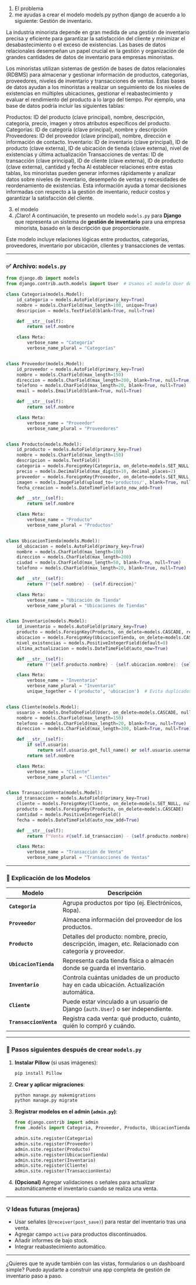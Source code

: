 1. El problema
2. me ayudas a crear el modelo models.py  python django de acuerdo a lo siguiente: Gestión de inventario.

La industria minorista depende en gran medida de una gestión de inventario precisa y eficiente para garantizar la satisfacción del cliente y minimizar el desabastecimiento o el exceso de existencias. Las bases de datos relacionales desempeñan un papel crucial en la gestión y organización de grandes cantidades de datos de inventario para empresas minoristas.

Los minoristas utilizan sistemas de gestión de bases de datos relacionales (RDBMS) para almacenar y gestionar información de productos, categorías, proveedores, niveles de inventario y transacciones de ventas. Estas bases de datos ayudan a los minoristas a realizar un seguimiento de los niveles de existencias en múltiples ubicaciones, gestionar el reabastecimiento y evaluar el rendimiento del producto a lo largo del tiempo. Por ejemplo, una base de datos podría incluir las siguientes tablas:

Productos: ID del producto (clave principal), nombre, descripción, categoría, precio, imagen y otros atributos específicos del producto.
Categorías: ID de categoría (clave principal), nombre y descripción
Proveedores: ID del proveedor (clave principal), nombre, dirección e información de contacto.
Inventario: ID de inventario (clave principal), ID de producto (clave externa), ID de ubicación de tienda (clave externa), nivel de existencias y última actualización
Transacciones de ventas: ID de transacción (clave principal), ID de cliente (clave externa), ID de producto (clave externa), cantidad y fecha
Al establecer relaciones entre estas tablas, los minoristas pueden generar informes rápidamente y analizar datos sobre niveles de inventario, desempeño de ventas y necesidades de reordenamiento de existencias. Esta información ayuda a tomar decisiones informadas con respecto a la gestión de inventario, reducir costos y garantizar la satisfacción del cliente.

3. el modelo
4. ¡Claro! A continuación, te presento un modelo `models.py` para **Django** que representa un sistema de **gestión de inventario** para una empresa minorista, basado en la descripción que proporcionaste.

Este modelo incluye relaciones lógicas entre productos, categorías, proveedores, inventario por ubicación, clientes y transacciones de ventas.

---

### ✅ Archivo: `models.py`

```python
from django.db import models
from django.contrib.auth.models import User  # Usamos el modelo User de Django para clientes

class Categoria(models.Model):
    id_categoria = models.AutoField(primary_key=True)
    nombre = models.CharField(max_length=100, unique=True)
    descripcion = models.TextField(blank=True, null=True)

    def __str__(self):
        return self.nombre

    class Meta:
        verbose_name = "Categoría"
        verbose_name_plural = "Categorías"


class Proveedor(models.Model):
    id_proveedor = models.AutoField(primary_key=True)
    nombre = models.CharField(max_length=150)
    direccion = models.CharField(max_length=200, blank=True, null=True)
    telefono = models.CharField(max_length=20, blank=True, null=True)
    email = models.EmailField(blank=True, null=True)

    def __str__(self):
        return self.nombre

    class Meta:
        verbose_name = "Proveedor"
        verbose_name_plural = "Proveedores"


class Producto(models.Model):
    id_producto = models.AutoField(primary_key=True)
    nombre = models.CharField(max_length=150)
    descripcion = models.TextField()
    categoria = models.ForeignKey(Categoria, on_delete=models.SET_NULL, null=True, related_name='productos')
    precio = models.DecimalField(max_digits=10, decimal_places=2)
    proveedor = models.ForeignKey(Proveedor, on_delete=models.SET_NULL, null=True, related_name='productos')
    imagen = models.ImageField(upload_to='productos/', blank=True, null=True)  # Requiere Pillow
    fecha_creacion = models.DateTimeField(auto_now_add=True)

    def __str__(self):
        return self.nombre

    class Meta:
        verbose_name = "Producto"
        verbose_name_plural = "Productos"


class UbicacionTienda(models.Model):
    id_ubicacion = models.AutoField(primary_key=True)
    nombre = models.CharField(max_length=100)
    direccion = models.CharField(max_length=200)
    ciudad = models.CharField(max_length=50, blank=True, null=True)
    telefono = models.CharField(max_length=20, blank=True, null=True)

    def __str__(self):
        return f"{self.nombre} - {self.direccion}"

    class Meta:
        verbose_name = "Ubicación de Tienda"
        verbose_name_plural = "Ubicaciones de Tiendas"


class Inventario(models.Model):
    id_inventario = models.AutoField(primary_key=True)
    producto = models.ForeignKey(Producto, on_delete=models.CASCADE, related_name='inventarios')
    ubicacion = models.ForeignKey(UbicacionTienda, on_delete=models.CASCADE, related_name='inventarios')
    nivel_existencias = models.PositiveIntegerField(default=0)
    ultima_actualizacion = models.DateTimeField(auto_now=True)

    def __str__(self):
        return f"{self.producto.nombre} - {self.ubicacion.nombre}: {self.nivel_existencias} unidades"

    class Meta:
        verbose_name = "Inventario"
        verbose_name_plural = "Inventario"
        unique_together = ('producto', 'ubicacion')  # Evita duplicados del mismo producto en la misma tienda


class Cliente(models.Model):
    usuario = models.OneToOneField(User, on_delete=models.CASCADE, null=True, blank=True)
    nombre = models.CharField(max_length=150)
    telefono = models.CharField(max_length=20, blank=True, null=True)
    direccion = models.CharField(max_length=200, blank=True, null=True)

    def __str__(self):
        if self.usuario:
            return self.usuario.get_full_name() or self.usuario.username
        return self.nombre

    class Meta:
        verbose_name = "Cliente"
        verbose_name_plural = "Clientes"


class TransaccionVenta(models.Model):
    id_transaccion = models.AutoField(primary_key=True)
    cliente = models.ForeignKey(Cliente, on_delete=models.SET_NULL, null=True, related_name='ventas')
    producto = models.ForeignKey(Producto, on_delete=models.CASCADE)
    cantidad = models.PositiveIntegerField()
    fecha = models.DateTimeField(auto_now_add=True)

    def __str__(self):
        return f"Venta #{self.id_transaccion} - {self.producto.nombre} x{self.cantidad}"

    class Meta:
        verbose_name = "Transacción de Venta"
        verbose_name_plural = "Transacciones de Ventas"
```

---

### 📌 Explicación de los Modelos

| Modelo | Descripción |
|-------|------------|
| **`Categoria`** | Agrupa productos por tipo (ej. Electrónicos, Ropa). |
| **`Proveedor`** | Almacena información del proveedor de los productos. |
| **`Producto`** | Detalles del producto: nombre, precio, descripción, imagen, etc. Relacionado con categoría y proveedor. |
| **`UbicacionTienda`** | Representa cada tienda física o almacén donde se guarda el inventario. |
| **`Inventario`** | Controla cuántas unidades de un producto hay en cada ubicación. Actualización automática. |
| **`Cliente`** | Puede estar vinculado a un usuario de Django (`auth.User`) o ser independiente. |
| **`TransaccionVenta`** | Registra cada venta: qué producto, cuánto, quién lo compró y cuándo. |

---

### 🔧 Pasos siguientes después de crear `models.py`

1. **Instalar Pillow** (si usas imágenes):
   ```bash
   pip install Pillow
   ```

2. **Crear y aplicar migraciones**:
   ```bash
   python manage.py makemigrations
   python manage.py migrate
   ```

3. **Registrar modelos en el admin (`admin.py`)**:
   ```python
   from django.contrib import admin
   from .models import Categoria, Proveedor, Producto, UbicacionTienda, Inventario, Cliente, TransaccionVenta

   admin.site.register(Categoria)
   admin.site.register(Proveedor)
   admin.site.register(Producto)
   admin.site.register(UbicacionTienda)
   admin.site.register(Inventario)
   admin.site.register(Cliente)
   admin.site.register(TransaccionVenta)
   ```

4. **(Opcional)** Agregar validaciones o señales para actualizar automáticamente el inventario cuando se realiza una venta.

---

### 💡 Ideas futuras (mejoras)
- Usar señales (`@receiver(post_save)`) para restar del inventario tras una venta.
- Agregar campo `activo` para productos discontinuados.
- Añadir informes de bajo stock.
- Integrar reabastecimiento automático.

---

¿Quieres que te ayude también con las vistas, formularios o un dashboard simple? Puedo ayudarte a construir una app completa de gestión de inventario paso a paso.
